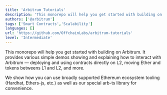```yaml
---
title: 'Arbitrum Tutorials'
description: 'This monorepo will help you get started with building on Arbitrum. It provides various simple demos showing and explaining how to interact with Arbitrum'
authors: ['@arbitrum']
tags: ['Smart Contracts','Scalability']
languages: []
url: 'https://github.com/OffchainLabs/arbitrum-tutorials'
level: 'Intermediate'
---
```


This monorepo will help you get started with building on Arbitrum. It provides various simple demos showing and explaining how to interact with Arbitrum — deploying and using contracts directly on L2, moving Ether and tokens betweens L1 and L2, and more.

We show how you can use broadly supported Ethereum ecosystem tooling (Hardhat, Ethers-js, etc.) as well as our special arb-ts library for convenience.